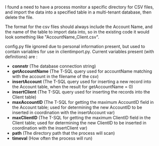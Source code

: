 I found a need to have a process monitor a specific directory for CSV files, and import the data into a specified table in a multi-tenant database, then delete the file.

The format for the csv files should always include the Account Name, and the name of the table to import data into, so in the existing code it would look something like "AccountName_Client.csv".

config.py file ignored due to personal information present, but used to contain variables for use in clientimport.py. Current variables present (with definitions) are :
- **connstr** (The database connection string)
- **getAccountName** (The T-SQL query used for accountName matching with the account in the filename of the csv)
- **insertAccount** (The T-SQL query used for inserting a new record into the Account table, when the result for getAccountName = 0)
- **insertClient** (The T-SQL query used for inserting the records into the Client table)
- **maxAccountID** (The T-SQL for getting the maximum AccountID field in the Account table; used for determining the new AccountID to be inserted in coordination with the insertAccount var)
- **maxClientID** (The T-SQL for getting the maximum ClientID field in the Client table; used for determining the new ClientID to be inserted in coordination with the insertClient var)
- **path** (The directory path that the process will scan)
- **timeval** (How often the process will run)